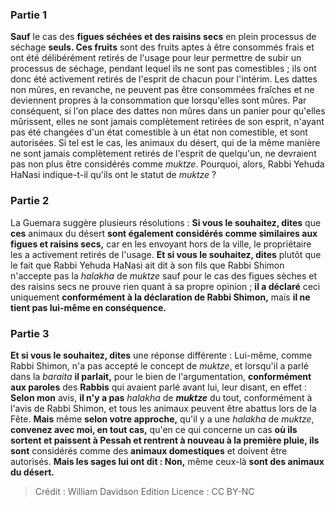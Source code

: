 
### Partie 1
<b>Sauf</b> le cas des <b>figues séchées et des raisins secs</b> en plein processus de séchage <b>seuls. Ces fruits</b> sont des fruits aptes à être consommés frais et ont été délibérément retirés de l'usage pour leur permettre de subir un processus de séchage, pendant lequel ils ne sont pas comestibles ; ils ont donc été activement retirés de l'esprit de chacun pour l'intérim. Les dattes non mûres, en revanche, ne peuvent pas être consommées fraîches et ne deviennent propres à la consommation que lorsqu'elles sont mûres. Par conséquent, si l'on place des dattes non mûres dans un panier pour qu'elles mûrissent, elles ne sont jamais complètement retirées de son esprit, n'ayant pas été changées d'un état comestible à un état non comestible, et sont autorisées. Si tel est le cas, les animaux du désert, qui de la même manière ne sont jamais complètement retirés de l'esprit de quelqu'un, ne devraient pas non plus être considérés comme <i>muktze</i>. Pourquoi, alors, Rabbi Yehuda HaNasi indique-t-il qu'ils ont le statut de <i>muktze</i> ?

### Partie 2
La Guemara suggère plusieurs résolutions : <b>Si vous le souhaitez, dites</b> que <b>ces</b> animaux du désert <b>sont également considérés comme similaires aux figues et raisins secs,</b> car en les envoyant hors de la ville, le propriétaire les a activement retirés de l'usage. <b>Et si vous le souhaitez, dites</b> plutôt que le fait que Rabbi Yehuda HaNasi ait dit à son fils que Rabbi Shimon n'accepte pas la <i>halakha</i> de <i>muktze</i> sauf pour le cas des figues sèches et des raisins secs ne prouve rien quant à sa propre opinion ; <b>il a déclaré</b> ceci uniquement <b>conformément à la déclaration de Rabbi Shimon,</b> mais <b>il ne tient pas lui-même en conséquence.</b>

### Partie 3
<b>Et si vous le souhaitez, dites</b> une réponse différente : Lui-même, comme Rabbi Shimon, n'a pas accepté le concept de <i>muktze</i>, et lorsqu'il a parlé dans la <i>baraita</i> <b>il parlait,</b> pour le bien de l'argumentation, <b>conformément aux paroles</b> des <b>Rabbis</b> qui avaient parlé avant lui, leur disant, en effet : <b>Selon mon</b> avis, <b>il n'y a pas</b> <i>halakha</i> de <b><i>muktze</i></b> du tout, conformément à l'avis de Rabbi Shimon, et tous les animaux peuvent être abattus lors de la Fête. <b>Mais</b> même <b>selon votre approche,</b> qu'il y a une <i>halakha</i> de <i>muktze</i>, <b>convenez avec moi, en tout cas,</b> qu'en ce qui concerne un cas <b>où ils sortent et paissent à Pessah et rentrent à nouveau à la première pluie, ils sont</b> considérés comme des <b>animaux domestiques</b> et doivent être autorisés. <b>Mais les sages lui ont dit : Non,</b> même ceux-là <b>sont des animaux du désert.</b>

>Crédit : William Davidson Edition
>Licence : CC BY-NC